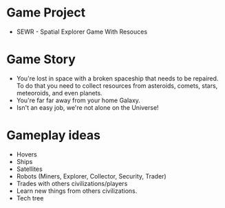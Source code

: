 # Game Project
 - SEWR - Spatial Explorer Game With Resouces
 
# Game Story
 - You're lost in space with a broken spaceship that needs to be repaired. To do that you need to collect resources from asteroids, comets, stars, meteoroids, and even planets.
 - You're far far away from your home Galaxy.
 - Isn't an easy job, we're not alone on the Universe!

# Gameplay ideas
 - Hovers
 - Ships
 - Satellites
 - Robots (Miners, Explorer, Collector, Security, Trader)
 - Trades with others civilizations/players
 - Learn new things from others civilizations.
 - Tech tree

